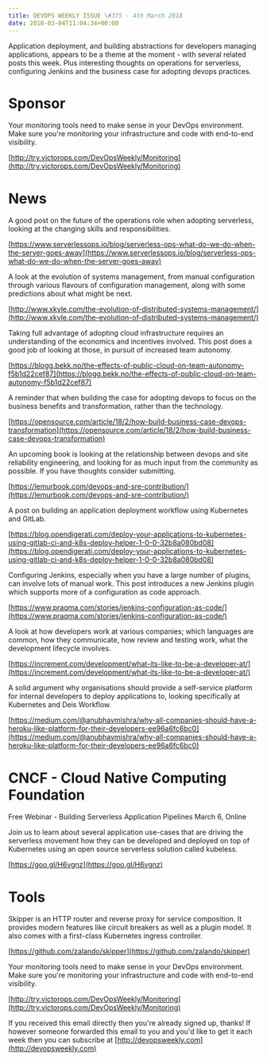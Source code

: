 ```yaml
---
title: DEVOPS WEEKLY ISSUE \#375 - 4th March 2018 
date: 2018-03-04T11:04:34+00:00
---
```


Application deployment, and building abstractions for developers managing applications, appears to be a theme at the moment - with several related posts this week. Plus interesting thoughts on operations for serverless, configuring Jenkins and the business case for adopting devops practices.


Sponsor
======

Your monitoring tools need to make sense in your DevOps environment. Make sure you're monitoring your infrastructure and code with end-to-end visibility.

[http://try.victorops.com/DevOpsWeekly/Monitoring](http://try.victorops.com/DevOpsWeekly/Monitoring)


News
====

A good post on the future of the operations role when adopting serverless, looking at the changing skills and responsibilities.

[https://www.serverlessops.io/blog/serverless-ops-what-do-we-do-when-the-server-goes-away](https://www.serverlessops.io/blog/serverless-ops-what-do-we-do-when-the-server-goes-away)


A look at the evolution of systems management, from manual configuration through various flavours of configuration management, along with some predictions about what might be next.

[http://www.xkyle.com/the-evolution-of-distributed-systems-management/](http://www.xkyle.com/the-evolution-of-distributed-systems-management/)


Taking full advantage of adopting cloud infrastructure requires an understanding of the economics and incentives involved. This post does a good job of looking at those, in pursuit of increased team autonomy.

[https://blogg.bekk.no/the-effects-of-public-cloud-on-team-autonomy-f5b1d22cef87](https://blogg.bekk.no/the-effects-of-public-cloud-on-team-autonomy-f5b1d22cef87)


A reminder that when building the case for adopting devops to focus on the business benefits and transformation, rather than the technology.

[https://opensource.com/article/18/2/how-build-business-case-devops-transformation](https://opensource.com/article/18/2/how-build-business-case-devops-transformation)


An upcoming book is looking at the relationship between devops and site reliability engineering, and looking for as much input from the community as possible. If you have thoughts consider submitting.

[https://lemurbook.com/devops-and-sre-contribution/](https://lemurbook.com/devops-and-sre-contribution/)


A post on building an application deployment workflow using Kubernetes and GitLab.

[https://blog.opendigerati.com/deploy-your-applications-to-kubernetes-using-gitlab-ci-and-k8s-deploy-helper-1-0-0-32b8a080bd08](https://blog.opendigerati.com/deploy-your-applications-to-kubernetes-using-gitlab-ci-and-k8s-deploy-helper-1-0-0-32b8a080bd08)


Configuring Jenkins, especially when you have a large number of plugins, can involve lots of manual work. This post introduces a new Jenkins plugin which supports more of a configuration as code approach.

[https://www.praqma.com/stories/jenkins-configuration-as-code/](https://www.praqma.com/stories/jenkins-configuration-as-code/)


A look at how developers work at various companies; which languages are common, how they communicate, how review and testing work, what the development lifecycle involves.

[https://increment.com/development/what-its-like-to-be-a-developer-at/](https://increment.com/development/what-its-like-to-be-a-developer-at/)


A solid argument why organisations should provide a self-service platform for internal developers to deploy applications to, looking specifically at Kubernetes and Deis Workflow.

[https://medium.com/@anubhavmishra/why-all-companies-should-have-a-heroku-like-platform-for-their-developers-ee96a6fc6bc0](https://medium.com/@anubhavmishra/why-all-companies-should-have-a-heroku-like-platform-for-their-developers-ee96a6fc6bc0)


CNCF - Cloud Native Computing Foundation
====

Free Webinar - Building Serverless Application Pipelines
March 6, Online

Join us to learn about several application use-cases that are driving the serverless movement how they can be developed and deployed on top of Kubernetes using an open source serverless solution called kubeless.

[https://goo.gl/H6vgnz](https://goo.gl/H6vgnz)


Tools
=====

Skipper is an HTTP router and reverse proxy for service composition. It provides modern features like circuit breakers as well as a plugin model. It also comes with a first-class Kubernetes ingress controller.

[https://github.com/zalando/skipper](https://github.com/zalando/skipper)



Your monitoring tools need to make sense in your DevOps environment. Make sure you're monitoring your infrastructure and code with end-to-end visibility.

[http://try.victorops.com/DevOpsWeekly/Monitoring](http://try.victorops.com/DevOpsWeekly/Monitoring)



If you received this email directly then you're already signed up, thanks! If however someone forwarded this email to you and you'd like to get it each week then you can subscribe at [http://devopsweekly.com](http://devopsweekly.com)

